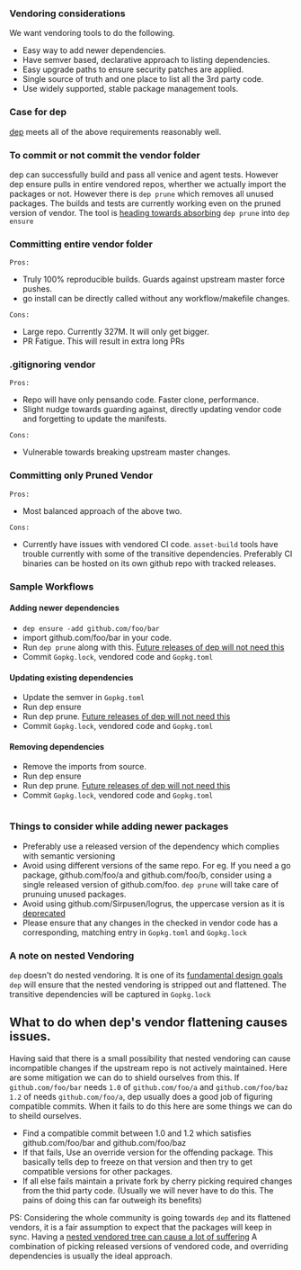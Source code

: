 ### Vendoring considerations
We want vendoring tools to do the following.
- Easy way to add newer dependencies.
- Have semver based, declarative approach to listing dependencies.
- Easy upgrade paths to ensure security patches are applied.
- Single source of truth and one place to list all the 3rd party code.
- Use widely supported, stable package management tools.

### Case for dep
[dep](https://github.com/golang/dep) meets all of the above requirements reasonably
well.

### To commit or not commit the vendor folder
dep can successfully build and pass all venice and agent tests. However dep ensure
pulls in entire vendored repos, wherther we actually import the packages or not.
However there is `dep prune` which removes all unused packages. The builds and tests are currently
working even on the pruned version of vendor. The tool is [heading towards absorbing](https://github.com/golang/dep/issues/944)
`dep prune` into `dep ensure`

### Committing entire vendor folder
`Pros:`
- Truly 100% reproducible builds. Guards against upstream master force pushes.
- go install can be directly called without any workflow/makefile changes.

`Cons:`
- Large repo. Currently 327M. It will only get bigger.
- PR Fatigue. This will result in extra long PRs

### .gitignoring vendor
`Pros:`
- Repo will have only pensando code. Faster clone, performance.
- Slight nudge towards guarding against, directly updating vendor code and forgetting to update the manifests.

`Cons:`
- Vulnerable towards breaking upstream master changes.

### Committing only Pruned Vendor
`Pros:`
- Most balanced approach of the above two.

`Cons:`
- Currently have issues with vendored CI code. `asset-build` tools have trouble currently with some of the transitive dependencies.
Preferably CI binaries can be hosted on its own github repo with tracked releases.

### Sample Workflows
#### Adding newer dependencies
- `dep ensure -add github.com/foo/bar`
- import github.com/foo/bar in your code.
- Run `dep prune` along with this. [Future releases of dep will not need this](https://github.com/golang/dep/issues/944)
- Commit `Gopkg.lock`, vendored code and `Gopkg.toml`

#### Updating existing dependencies
- Update the semver in `Gopkg.toml`
- Run dep ensure
- Run dep prune. [Future releases of dep will not need this](https://github.com/golang/dep/issues/944)
- Commit `Gopkg.lock`, vendored code and `Gopkg.toml`

#### Removing dependencies
- Remove the imports from source.
- Run dep ensure
- Run dep prune. [Future releases of dep will not need this](https://github.com/golang/dep/issues/944)
- Commit `Gopkg.lock`, vendored code and `Gopkg.toml`

```
```
### Things to consider while adding newer packages
- Preferably use a released version of the dependency which complies with semantic versioning
- Avoid using different versions of the same repo. For eg. If you need a go package, github.com/foo/a
and github.com/foo/b, consider using a single released version of github.com/foo. `dep prune` will take
care of prunuing unused packages.
- Avoid using github.com/Sirpusen/logrus, the uppercase version as it is [deprecated](https://github.com/sirupsen/logrus)
- Please ensure that any changes in the checked in vendor code has a corresponding, matching entry in `Gopkg.toml` and `Gopkg.lock`

### A note on nested Vendoring
`dep` doesn't do nested vendoring. It is one of its [fundamental design goals](https://github.com/golang/dep/issues/985#issuecomment-321353370)
`dep` will ensure that the nested vendoring is stripped out and flattened.
The transitive dependencies will be captured in `Gopkg.lock`

## What to do when dep's vendor flattening causes issues.
Having said that there is a small possibility that nested vendoring can cause incompatible changes
if the upstream repo is not actively maintained. Here are some mitigation we can do
to shield ourselves from this. If `github.com/foo/bar` needs `1.0` of `github.com/foo/a` and `github.com/foo/baz` `1.2` of needs `github.com/foo/a`, dep usually does a good job of figuring compatible commits. When it fails to do this here are some things
we can do to sheild ourselves.

- Find a compatible commit between 1.0 and 1.2 which satisfies github.com/foo/bar and github.com/foo/baz
- If that fails, Use an override version for the offending package. This basically tells dep to freeze on that version and then try to get compatible versions for other packages.
- If all else fails maintain a private fork by cherry picking required changes from the thid party code. (Usually we will never have to do this. The pains of doing this can far outweigh its benefits)

PS: Considering the whole community is going towards `dep` and its flattened vendors, it is a fair assumption to expect that the
packages will keep in sync. Having a [nested vendored tree can cause a lot of suffering](https://groups.google.com/forum/#!msg/golang-nuts/AnMr9NL6dtc/UnyUUKcMCAAJ)
A combination of picking released versions of vendored code, and overriding dependencies is usually the ideal approach.
